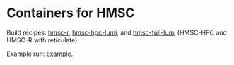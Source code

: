 # Containers for HMSC

Build recipes: [hmsc-r](hmsc-r), [hmsc-hpc-lumi](hmsc-hpc-lumi), and [hmsc-full-lumi](hmsc-full-lumi) (HMSC-HPC and HMSC-R with reticulate).

Example run: [example](example).
